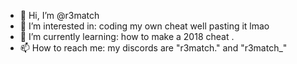 - 👋 Hi, I’m @r3match
- 👀 I’m interested in: coding my own cheat well pasting it lmao 
- 🌱 I’m currently learning: how to make a 2018 cheat .
- 📫 How to reach me: my discords are "r3match." and "r3match_"

<!---
http://e-z.bio/r3match
https://fakecrime.bio/so
https://fakecrime.bio/r3
--->
